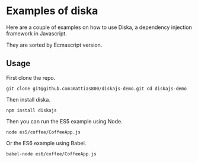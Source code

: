 # Examples of diska

Here are a couple of examples on how to use Diska, a dependency injection framework in Javascript.

They are sorted by Ecmascript version.

## Usage

First clone the repo.

``
git clone git@github.com:mattias800/diskajs-demo.git
cd diskajs-demo
``

Then install diska.

`
npm install diskajs
`

Then you can run the ES5 example using Node.

`
node es5/coffee/CoffeeApp.js
`

Or the ES6 example using Babel.

`
babel-node es6/coffee/CoffeeApp.js
`


